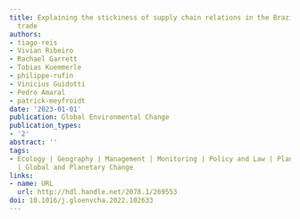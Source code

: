 ```yaml
---
title: Explaining the stickiness of supply chain relations in the Brazilian soybean
  trade
authors:
- tiago-reis
- Vivian Ribeiro
- Rachael Garrett
- Tobias Kuemmerle
- philippe-rufin
- Vinicius Guidotti
- Pedro Amaral
- patrick-meyfroidt
date: '2023-01-01'
publication: Global Environmental Change
publication_types:
- '2'
abstract: ''
tags:
- Ecology | Geography | Management | Monitoring | Policy and Law | Planning and Development
  | Global and Planetary Change
links:
- name: URL
  url: http://hdl.handle.net/2078.1/269553
doi: 10.1016/j.gloenvcha.2022.102633
---
```

